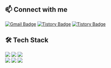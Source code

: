 ## 📫 Connect with me

<div>
  
[![Gmail Badge](https://img.shields.io/badge/-namhee.kim.dev@gmail.com-black?style=flat&logo=Gmail&logoColor=white&link=mailto:namhee.kim.dev@gmail.com)](mailto:namhee.kim.dev@gmail.com)
[![Tistory Badge](https://img.shields.io/badge/Devlog-black?style=flat&logo=Velog&logoColor=white&link=https://nhee-devlog.tistory.com/)](https://velog.io/@nhee-dev)
[![Tistory Badge](https://img.shields.io/badge/TIL-black?style=flat&logo=Tistory&logoColor=white&link=https://nhee-devlog.tistory.com/)](https://nhee-devlog.tistory.com/)

</div>

## 🛠 Tech Stack

<div>
  <img src="https://img.shields.io/badge/Android-black?style=flat&logo=Android&logoColor=white"/>
  <img src="https://img.shields.io/badge/Kotlin-black?style=flat&logo=Kotlin&logoColor=white"/>
  <img src="https://img.shields.io/badge/Java-black?style=flat&logo=Java&logoColor=white"/>
</div>
<div>
  <img src="https://img.shields.io/badge/Git-black?style=flat&logo=Git&logoColor=white"/>
  <img src="https://img.shields.io/badge/GitHub-black?style=flat&logo=GitHub&logoColor=white"/>  
  <img src="https://img.shields.io/badge/Jira Software-black?style=flat&logo=Jira Software&logoColor=white"/>    
</div>
